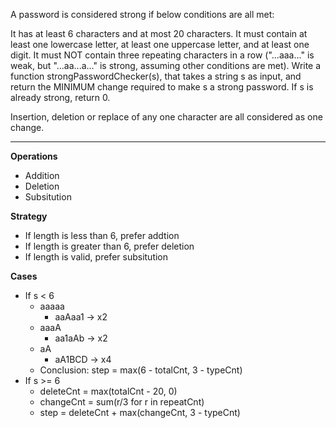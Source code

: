 A password is considered strong if below conditions are all met:

It has at least 6 characters and at most 20 characters.
It must contain at least one lowercase letter, at least one uppercase letter, and at least one digit.
It must NOT contain three repeating characters in a row ("...aaa..." is weak, but "...aa...a..." is strong, assuming other conditions are met).
Write a function strongPasswordChecker(s), that takes a string s as input, and return the MINIMUM change required to make s a strong password. If s is already strong, return 0.

Insertion, deletion or replace of any one character are all considered as one change.

***
**Operations**
* Addition
* Deletion
* Subsitution
  
**Strategy**
* If length is less than 6, prefer addtion
* If length is greater than 6, prefer deletion
* If length is valid, prefer subsitution 

**Cases**
* If s < 6
  * aaaaa
    * aaAaa1 -> x2
  * aaaA
    * aa1aAb -> x2
  * aA
    * aA1BCD -> x4
  * Conclusion: step = max(6 - totalCnt, 3 - typeCnt)
* If s >= 6
  * deleteCnt = max(totalCnt - 20, 0)
  * changeCnt = sum(r/3 for r in repeatCnt)
  * step = deleteCnt + max(changeCnt, 3 - typeCnt)
